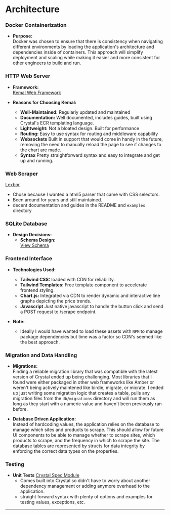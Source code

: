 # Architecture

### Docker Containerization

- **Purpose:**  
  Docker was chosen to ensure that there is consistency when navigating different environments by loading the application's architecture and dependencies inside of containers. This approach will simplify deployment and scaling while making it easier and more consistent for other engineers to build and run. 

### HTTP Web Server

- **Framework:**  
  [Kemal Web Framework](https://kemalcr.com/)

- **Reasons for Choosing Kemal:**
    - **Well-Maintained:** Regularly updated and maintained
    - **Documentation:** Well documented, includes guides, built using Crystal's ECR templating language. 
    - **Lightweight:** Not a bloated design. Built for performance 
    - **Routing:** Easy to use syntax for routing and middleware capability
    - **Websockets** Built in support that would come in handy in the future, removing the need to manually reload the page to see if changes to the chart are made. 
    - **Syntax** Pretty straightforward syntax and easy to integrate and get up and running.

### Web Scraper

[Lexbor](https://github.com/kostya/lexbor)
  - Chose because I wanted a html5 parser that came with CSS selectors. 
  - Been around for years and still maintained. 
  - decent documentation and guides in the README and `examples` directory

### SQLite Database

- **Design Decisions:**
    - **Schema Design:**  
      [View Schema](database_design.md)

### Frontend Interface

- **Technologies Used:**
    - **Tailwind CSS:** loaded with CDN for reliability.
    - **Tailwind Templates:** Free template component to accelerate frontend styling.
    - **Chart.js:** Integrated via CDN to render dynamic and interactive line graphs depicting the price trends.
    - **Javascript** Just native javascript to handle the button click and send a POST request to /scrape endpoint.

- **Note:**
    - Ideally I would have wanted to load these assets with `NPM` to manage package dependencies but time was a factor so CDN's seemed like the best approach.

### Migration and Data Handling

- **Migrations:**  
  Finding a reliable migration library that was compatible with the latest version of Crystal ended up being challenging. Most libraries that I found were either packaged in other web frameworks like Amber or weren't being actively maintened like birdie, migrate, or micrate. I ended up just writing some migration logic that creates a table, pulls any migration files from the `db/migrations` directory and will run them as long as they start with a numeric value and haven't been previously ran before. 

- **Database Driven Application:**  
  Instead of hardcoding values, the application relies on the database to manage which sites and products to scrape. This should allow for future UI components to be able to manage whether to scrape sites, which products to scrape, and the frequency in which to scrape the site. The database tables are represented by structs for data integrity by enforcing the correct data types on the properties. 

### Testing

- **Unit Tests** 
  [Crystal Spec Module](https://crystal-lang.org/reference/1.15/guides/testing.html)
  - Comes built into Crystal so didn't have to worry about another dependency management or adding anymore overhead to the application.
  - straight forward syntax with plenty of options and examples for testing values, exceptions, etc.  

---
